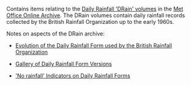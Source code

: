 Contains items relating to the [Daily Rainfall 'DRain' volumes](https://digital.nmla.metoffice.gov.uk/index.php?name=SO_9903efdf-7f99-4cae-a723-8b3f426eea20) 
in the [Met Office Online Archive](https://digital.nmla.metoffice.gov.uk/). The DRain volumes contain daily rainfall records collected by the British Rainfall Organization 
up to the early 1960s.

Notes on aspects of the DRain archive:

* [Evolution of the Daily Rainfall Form used by the British Rainfall Organization](Notes/Daily_Rainfall_Form_Evolution.md)
* [Gallery of Daily Rainfall Form Versions](Notes/Daily_Rainfall_Form_Gallery.md)

* ['No rainfall' Indicators on Daily Rainfall Forms](Notes/No_Rain_Indicators.md)